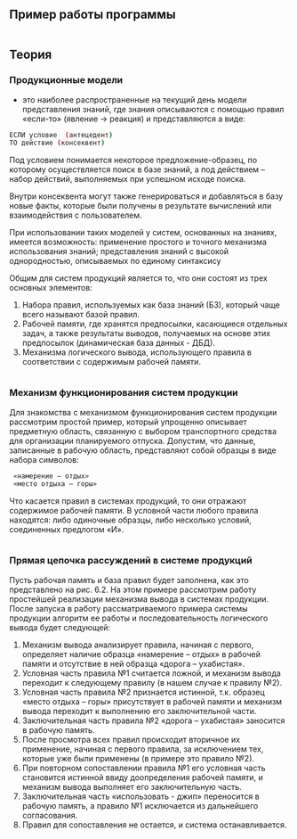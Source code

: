 ## Пример работы программы

<img src="https://habrastorage.org/files/763/a16/416/763a164165a84d858d74eac1bc3a4a23.png" align="center" alt="">

## Теория

### Продукционные модели
- это наиболее распространенные на текущий день модели представления знаний, где знания описываются с помощью правил «если-то» (явление → реакция) и представляются а виде:

```bash
ЕСЛИ условие  (антецедент)
ТО действие (консеквент)
```

Под условием понимается некоторое предложение-образец, по которому осуществляется поиск в базе знаний, а под действием – набор действий, выполняемых при успешном исходе поиска. 

Внутри консеквента могут также генерироваться и добавляться в базу новые факты, которые были получены в результате вычислений или взаимодействия с пользователем.

При использовании таких моделей у систем, основанных на знаниях, имеется возможность:
применение простого и точного механизма использования знаний;
представления знаний с высокой однородностью, описываемых по единому синтаксису

Общим для систем продукций является то, что они состоят из трех основных элементов:
1. Набора правил, используемых как база знаний (БЗ), который чаще всего называют базой правил.
2. Рабочей памяти, где хранятся предпосылки, касающиеся отдельных задач, а также результаты выводов, получаемых на основе этих предпосылок (динамическая база данных - ДБД).
3. Механизма логического вывода, использующего правила в соответствии с содержимым рабочей памяти.

<img src="http://www.habarov.spb.ru/bz/image/ris6_1.gif" align="center" alt="">

### Механизм функционирования систем продукции

Для знакомства с механизмом функционирования систем продукции рассмотрим простой пример, который упрощенно описывает предметную область, связанную с выбором транспортного средства для организации планируемого отпуска.
Допустим, что данные, записанные в рабочую область, представляют собой образцы в виде набора символов:

```bash
 «намерение – отдых»
 «место отдыха – горы»
```

Что касается правил в системах продукций, то они отражают содержимое рабочей памяти. В условной части любого правила находятся:
либо одиночные образцы,
либо несколько условий, соединенных предлогом «И».

<img src="http://www.habarov.spb.ru/bz/image/ris6_2.gif" align="center" alt="">

### Прямая цепочка рассуждений в системе продукций

Пусть рабочая память и база правил будет заполнена, как это представлено на рис. 6.2. На этом примере рассмотрим работу простейшей реализации механизма вывода в системах продукции. После запуска в работу рассматриваемого примера системы продукции алгоритм ее работы и последовательность логического вывода будет следующей:

1. Механизм вывода анализирует правила, начиная с первого, определяет наличие образца «намерение – отдых» в рабочей памяти и отсутствие в ней образца «дорога – ухабистая».
2. Условная часть правила №1 считается ложной, и механизм вывода переходит к следующему правилу (в нашем случае к правилу №2).
3. Условная часть правила №2 признается истинной, т.к. образец «место отдыха – горы» присутствует в рабочей памяти и механизм вывода переходит к выполнению его заключительной части.
4. Заключительная часть правила №2 «дорога – ухабистая» заносится в рабочую память.
5. После просмотра всех правил происходит вторичное их применение, начиная с первого правила, за исключением тех, которые уже были применены (в примере это правило №2).
6. При повторном сопоставлении правила №1 его условная часть становится истинной ввиду доопределения рабочей памяти, и механизм вывода выполняет его заключительную часть.
7. Заключительная часть «использовать - джип» переносится в рабочую память, а правило №1 исключается из дальнейшего согласования.
8. Правил для сопоставления не остается, и система останавливается.

<img src="http://www.habarov.spb.ru/bz/image/ris6_3.gif" align="center" alt="">